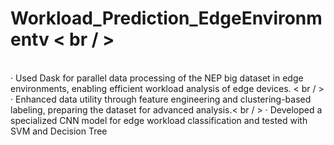 # Workload_Prediction_EdgeEnvironmentv < br / >
<br>· Used Dask for parallel data processing of the NEP big dataset in edge environments, enabling efficient workload analysis of
edge devices. < br / >
· Enhanced data utility through feature engineering and clustering-based labeling, preparing the dataset for advanced analysis.< br / >
· Developed a specialized CNN model for edge workload classification and tested with SVM and Decision Tree
